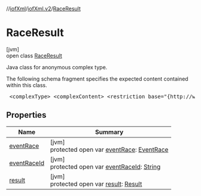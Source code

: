 //[iofXml](../../../index.md)/[iofXml.v2](../index.md)/[RaceResult](index.md)

# RaceResult

[jvm]\
open class [RaceResult](index.md)

<p>Java class for anonymous complex type. <p>The following schema fragment specifies the expected content contained within this class. <pre> &lt;complexType&gt; &lt;complexContent&gt; &lt;restriction base="{http://www.w3.org/2001/XMLSchema}anyType"&gt; &lt;sequence&gt; &lt;choice&gt; &lt;element ref="{}EventRaceId"/&gt; &lt;element ref="{}EventRace"/&gt; &lt;/choice&gt; &lt;element ref="{}Result"/&gt; &lt;/sequence&gt; &lt;/restriction&gt; &lt;/complexContent&gt; &lt;/complexType&gt; </pre>

## Properties

| Name | Summary |
|---|---|
| [eventRace](event-race.md) | [jvm]<br>protected open var [eventRace](event-race.md): [EventRace](../-event-race/index.md) |
| [eventRaceId](event-race-id.md) | [jvm]<br>protected open var [eventRaceId](event-race-id.md): [String](https://docs.oracle.com/javase/8/docs/api/java/lang/String.html) |
| [result](result.md) | [jvm]<br>protected open var [result](result.md): [Result](../-result/index.md) |
